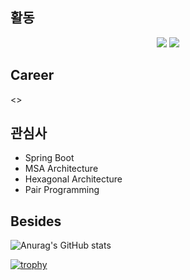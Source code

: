 ## 활동
<p align="center"> 
 <a href="https://pcloud.tistory.com/"><img src="https://img.shields.io/badge/Tstory-Blog-FF5722?style=plastic&logo=bloglovin&logoColor=white"/></a>
 <a href="https://github.com/DevGraft"><img src="https://img.shields.io/badge/DevGraft-0A0A0A?style=plastic&logo=dev.to&logoColor=white"/></a>
<p>

 ## Career

<>

## 관심사
 - Spring Boot
 - MSA Architecture
 - Hexagonal Architecture
 - Pair Programming
 
## Besides
![Anurag's GitHub stats](https://github-readme-stats.vercel.app/api?username=PCloud63514&show_icons=true&theme=aura_dark&include_all_commits=true)


[![trophy](https://github-profile-trophy.vercel.app/?username=PCloud63514&rank=SECRET,SSS,SS,S,AAA,AA,A&row=1&column=7&no-frame=true)](https://github.com/ryo-ma/github-profile-trophy)

 
